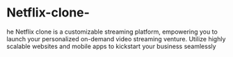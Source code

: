 # Netflix-clone-
he Netflix clone is a customizable streaming platform, empowering you to launch your personalized on-demand video streaming venture. Utilize highly scalable websites and mobile apps to kickstart your business seamlessly
